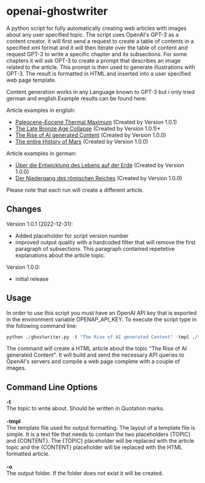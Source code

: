 # openai-ghostwriter

A python script for fully automatically creating web articles with images about any user specified topic. The script uses OpenAI's GPT-3 as a content creator. it will first send a request to create a table of contents in a specified xml format and it will then iterate over the table of content and request GPT-3 to write a specific chapter and its subsections. For some chapters it will ask GPT-3 to create a prompt that describes an image related to the article. This prompt is then used to generate illustrations with GPT-3. The result is formatted in HTML and inserted into a user specified web page template. 

Content generation works in any Language known to GPT-3 but i only tried german and english.Example results can be found here: 

Article examples in english:
* [Paleocene–Eocene Thermal Maximum](https://beltoforion.de/de/gpt3-ghostwriter/article_petm/index.php)  (Created by Version 1.0.1)
* [The Late Bronze Age Collapse](https://beltoforion.de/de/gpt3-ghostwriter/article_late_bronze_age_collapse/index.php)  (Created by Version 1.0.1)* 
* [The Rise of AI generated Content](https://beltoforion.de/de/gpt3-ghostwriter/article_ai_content/index.php) (Created by Version 1.0.0)
* [The entire History of Mars](https://beltoforion.de/de/gpt3-ghostwriter/article_history_of_mars/index.php) (Created by Version 1.0.0)

Article examples in german:
* [Über die Entwicklung des Lebens auf der Erde](https://beltoforion.de/de/gpt3-ghostwriter/article_entwicklung_des_lebens/index.php) (Created by Version 1.0.0)
* [Der Niedergang des römischen Reiches](https://beltoforion.de/de/gpt3-ghostwriter/article_rom/index.php) (Created by Version 1.0.0)

Please note that each run will create a different article. 

## Changes

Version 1.0.1 (2022-12-31):
* Added placeholder for script version number
* improved output quality with a hardcoded filter that will remove the first paragraph of subsections. This paragraph contained repetetive explanations about the article topic. 

Version 1.0.0:
* initial release

## Usage

In order to use this script you must have an OpenAI API key that is exported in the environment variable OPENAP_API_KEY.
To execute the script type in the following command line:

```python
python ./ghostwriter.py -t "The Rise of AI generated Content" -tmpl ./template.html -o ai_content
```

The command will create a HTML article about the topic "The Rise of AI generated Content". It will build and send the necessary API queries to OpenAI's servers and compile a web page complete with a couple of images. 

 ## Command Line Options

<b>-t</b><br/> The topic to write about. Should be written in Quotation marks.
<br/><br/>
<b>-tmpl</b><br/> The template file used for output formatting. The layout of a template file is simple. It is a text file that needs to contain the two placeholders {TOPIC} and {CONTENT}. The {TOPIC} placeholder will be replaced with the article topic and the {CONTENT} placeholder will be replaced with the HTML formatted article.
<br/><br/>
<b>-o</b><br/> The output folder. If the folder does not exist it will be created.
 
